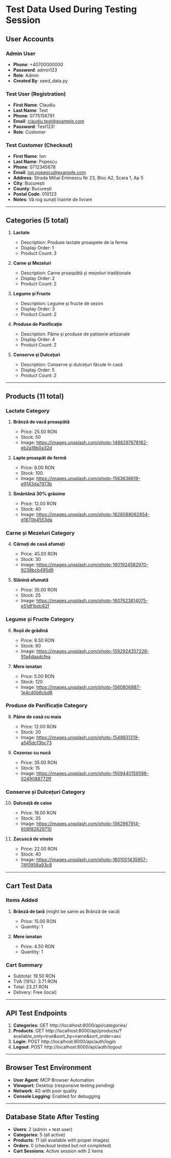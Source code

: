 # Test Data Used During Testing Session

## User Accounts

### Admin User
- **Phone**: +40700000000
- **Password**: admin123
- **Role**: Admin
- **Created By**: seed_data.py

### Test User (Registration)
- **First Name**: Claudiu
- **Last Name**: Test
- **Phone**: 0775156791
- **Email**: claudiu.test@example.com
- **Password**: Test123!
- **Role**: Customer

### Test Customer (Checkout)
- **First Name**: Ion
- **Last Name**: Popescu
- **Phone**: 0712345678
- **Email**: ion.popescu@example.com
- **Address**: Strada Mihai Eminescu Nr 23, Bloc A2, Scara 1, Ap 5
- **City**: București
- **County**: București
- **Postal Code**: 010123
- **Notes**: Vă rog sunați înainte de livrare

---

## Categories (5 total)

1. **Lactate**
   - Description: Produse lactate proaspete de la ferma
   - Display Order: 1
   - Product Count: 3

2. **Carne și Mezeluri**
   - Description: Carne proaspătă și mezeluri tradiționale
   - Display Order: 2
   - Product Count: 2

3. **Legume și Fructe**
   - Description: Legume și fructe de sezon
   - Display Order: 3
   - Product Count: 2

4. **Produse de Panificație**
   - Description: Pâine și produse de patiserie artizanale
   - Display Order: 4
   - Product Count: 2

5. **Conserve și Dulcețuri**
   - Description: Conserve și dulcețuri făcute în casă
   - Display Order: 5
   - Product Count: 2

---

## Products (11 total)

### Lactate Category
1. **Brânză de vacă proaspătă**
   - Price: 25.50 RON
   - Stock: 50
   - Image: https://images.unsplash.com/photo-1486297678162-eb2a19b0a32d

2. **Lapte proaspăt de fermă**
   - Price: 8.00 RON
   - Stock: 100
   - Image: https://images.unsplash.com/photo-1563636619-e9143da7973b

3. **Smântână 30% grăsime**
   - Price: 12.00 RON
   - Stock: 40
   - Image: https://images.unsplash.com/photo-1628088062854-d1870b4553da

### Carne și Mezeluri Category
4. **Cârnați de casă afumați**
   - Price: 45.00 RON
   - Stock: 30
   - Image: https://images.unsplash.com/photo-1601924582970-9238bcb495d9

5. **Slănină afumată**
   - Price: 35.00 RON
   - Stock: 25
   - Image: https://images.unsplash.com/photo-1607623814075-e51df1bdc82f

### Legume și Fructe Category
6. **Roșii de grădină**
   - Price: 8.50 RON
   - Stock: 80
   - Image: https://images.unsplash.com/photo-1592924357228-91a4daadcfea

7. **Mere ionatan**
   - Price: 5.00 RON
   - Stock: 120
   - Image: https://images.unsplash.com/photo-1560806887-1e4cd0b6cbd6

### Produse de Panificație Category
8. **Pâine de casă cu maia**
   - Price: 12.00 RON
   - Stock: 20
   - Image: https://images.unsplash.com/photo-1549931319-a545dcf3bc73

9. **Cozonac cu nucă**
   - Price: 35.00 RON
   - Stock: 15
   - Image: https://images.unsplash.com/photo-1509440159596-0249088772ff

### Conserve și Dulcețuri Category
10. **Dulceață de caise**
    - Price: 18.00 RON
    - Stock: 35
    - Image: https://images.unsplash.com/photo-1562967914-608f82629710

11. **Zacuscă de vinete**
    - Price: 22.00 RON
    - Stock: 40
    - Image: https://images.unsplash.com/photo-1601001435957-74f0958a93c8

---

## Cart Test Data

### Items Added
1. **Brânză de țară** (might be same as Brânză de vacă)
   - Price: 15.00 RON
   - Quantity: 1

2. **Mere ionatan**
   - Price: 4.50 RON
   - Quantity: 1

### Cart Summary
- Subtotal: 19.50 RON
- TVA (19%): 3.71 RON
- Total: 23.21 RON
- Delivery: Free (local)

---

## API Test Endpoints

1. **Categories**: GET http://localhost:8000/api/categories/
2. **Products**: GET http://localhost:8000/api/products/?available_only=true&sort_by=name&sort_order=asc
3. **Login**: POST http://localhost:8000/api/auth/login
4. **Logout**: POST http://localhost:8000/api/auth/logout

---

## Browser Test Environment

- **User Agent**: MCP Browser Automation
- **Viewport**: Desktop (responsive testing pending)
- **Network**: 4G with poor quality
- **Console Logging**: Enabled for debugging

---

## Database State After Testing

- **Users**: 2 (admin + test user)
- **Categories**: 5 (all active)
- **Products**: 11 (all available with proper images)
- **Orders**: 0 (checkout tested but not completed)
- **Cart Sessions**: Active session with 2 items